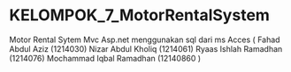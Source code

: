 # KELOMPOK_7_MotorRentalSystem
Motor Rental Sytem Mvc Asp.net menggunakan sql dari ms Acces 
(
Fahad Abdul Aziz (1214030)
Nizar Abdul Kholiq (1214061)
Ryaas Ishlah Ramadhan (1214076)
Mochammad Iqbal Ramadhan (12140860
)
